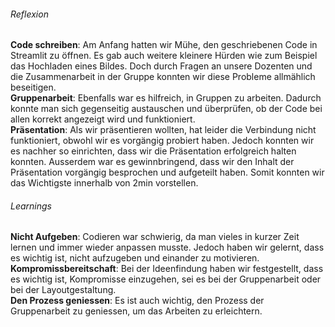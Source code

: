 ###### Reflexion

**Code schreiben**: Am Anfang hatten wir Mühe, den geschriebenen Code in Streamlit zu öffnen. Es gab auch weitere kleinere Hürden wie zum Beispiel das Hochladen eines Bildes. Doch durch Fragen an unsere Dozenten und die Zusammenarbeit in der Gruppe konnten wir diese Probleme allmählich beseitigen.<br>
**Gruppenarbeit**: Ebenfalls war es hilfreich, in Gruppen zu arbeiten. Dadurch konnte man sich gegenseitig austauschen und überprüfen, ob der Code bei allen korrekt angezeigt wird und funktioniert.<br> 
**Präsentation**: Als wir präsentieren wollten, hat leider die Verbindung nicht funktioniert, obwohl wir es vorgängig probiert haben. Jedoch konnten wir es nachher so einrichten, dass wir die Präsentation erfolgreich halten konnten. Ausserdem war es gewinnbringend, dass wir den Inhalt der Präsentation vorgängig besprochen und aufgeteilt haben. Somit konnten wir das Wichtigste innerhalb von 2min vorstellen. 



###### Learnings

**Nicht Aufgeben**: Codieren war schwierig, da man vieles in kurzer Zeit lernen und immer wieder anpassen musste. Jedoch haben wir gelernt, dass es wichtig ist, nicht aufzugeben und einander zu motivieren. <br>
**Kompromissbereitschaft**: Bei der Ideenfindung haben wir festgestellt, dass es wichtig ist, Kompromisse einzugehen, sei es bei der Gruppenarbeit oder bei der Layoutgestaltung. <br>
**Den Prozess geniessen**: Es ist auch wichtig, den Prozess der Gruppenarbeit zu geniessen, um das Arbeiten zu erleichtern.
